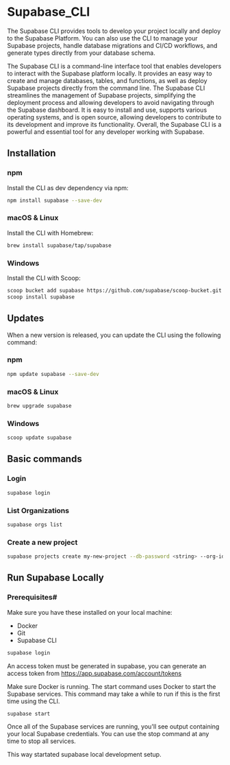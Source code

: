 # Supabase_CLI
The Supabase CLI provides tools to develop your project locally and deploy to the Supabase Platform. You can also use the CLI to manage your Supabase projects, handle database migrations and CI/CD workflows, and generate types directly from your database schema.

The Supabase CLI is a command-line interface tool that enables developers to interact with the Supabase platform locally. It provides an easy way to create and manage databases, tables, and functions, as well as deploy Supabase projects directly from the command line. The Supabase CLI streamlines the management of Supabase projects, simplifying the deployment process and allowing developers to avoid navigating through the Supabase dashboard. It is easy to install and use, supports various operating systems, and is open source, allowing developers to contribute to its development and improve its functionality. Overall, the Supabase CLI is a powerful and essential tool for any developer working with Supabase.

## Installation

### npm
Install the CLI as dev dependency via npm:
```bash
npm install supabase --save-dev
```

### macOS & Linux
Install the CLI with Homebrew:
```bash
brew install supabase/tap/supabase
```

### Windows
Install the CLI with Scoop:
```bash
scoop bucket add supabase https://github.com/supabase/scoop-bucket.git
scoop install supabase
```

## Updates
When a new version is released, you can update the CLI using the following command:

### npm
```bash
npm update supabase --save-dev

```

### macOS & Linux

```bash
brew upgrade supabase
```

### Windows
```bash
scoop update supabase
```

## Basic commands

### Login
```bash
supabase login
```

### List Organizations

```bash
supabase orgs list
```

### Create a new project

```bash
supabase projects create my-new-project --db-password <string> --org-id <string> --region <string>
```

## Run Supabase Locally

### Prerequisites#
Make sure you have these installed on your local machine:

* Docker
* Git
* Supabase CLI

```bash
supabase login
```
An access token must be generated in supabase, you can generate an access token from https://app.supabase.com/account/tokens

Make sure Docker is running. The start command uses Docker to start the Supabase services. This command may take a while to run if this is the first time using the CLI.

```bash
supabase start
```

Once all of the Supabase services are running, you'll see output containing your local Supabase credentials. You can use the stop command at any time to stop all services.

This way startated supabase local development setup.